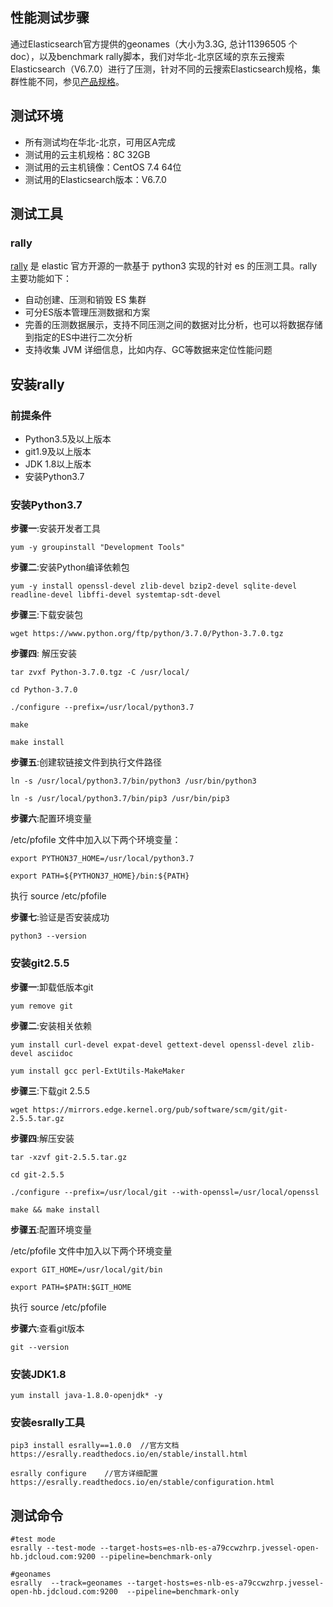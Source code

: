 ## 性能测试步骤
通过Elasticsearch官方提供的geonames（大小为3.3G, 总计11396505 个doc），以及benchmark rally脚本，我们对华北-北京区域的京东云搜索Elasticsearch（V6.7.0）进行了压测，针对不同的云搜索Elasticsearch规格，集群性能不同，参见[产品规格](https://docs.jdcloud.com/cn/jcs-for-elasticsearch/specifications)。


## 测试环境
- 所有测试均在华北-北京，可用区A完成
- 测试用的云主机规格：8C 32GB
- 测试用的云主机镜像：CentOS 7.4 64位
- 测试用的Elasticsearch版本：V6.7.0

## 测试工具
### rally
[rally](https://github.com/elastic/rally) 是 elastic 官方开源的一款基于 python3 实现的针对 es 的压测工具。rally主要功能如下：</br>
- 自动创建、压测和销毁 ES 集群</br>
- 可分ES版本管理压测数据和方案</br>
- 完善的压测数据展示，支持不同压测之间的数据对比分析，也可以将数据存储到指定的ES中进行二次分析</br>
- 支持收集 JVM 详细信息，比如内存、GC等数据来定位性能问题</br>

## 安装rally

### 前提条件
- Python3.5及以上版本
- git1.9及以上版本
- JDK 1.8以上版本
- 安装Python3.7

### 安装Python3.7

**步骤一**:安装开发者工具

```
yum -y groupinstall "Development Tools"
```

**步骤二**:安装Python编译依赖包

```
yum -y install openssl-devel zlib-devel bzip2-devel sqlite-devel readline-devel libffi-devel systemtap-sdt-devel
```

**步骤三**:下载安装包

```
wget https://www.python.org/ftp/python/3.7.0/Python-3.7.0.tgz
```

**步骤四**: 解压安装

```
tar zvxf Python-3.7.0.tgz -C /usr/local/

cd Python-3.7.0

./configure --prefix=/usr/local/python3.7

make

make install
```

**步骤五**:创建软链接文件到执行文件路径

```
ln -s /usr/local/python3.7/bin/python3 /usr/bin/python3

ln -s /usr/local/python3.7/bin/pip3 /usr/bin/pip3
```

**步骤六**:配置环境变量

/etc/pfofile 文件中加入以下两个环境变量：

```
export PYTHON37_HOME=/usr/local/python3.7

export PATH=${PYTHON37_HOME}/bin:${PATH}
```

执行 source /etc/pfofile

**步骤七**:验证是否安装成功

```
python3 --version
```


### 安装git2.5.5

**步骤一**:卸载低版本git

```
yum remove git
```

**步骤二**:安装相关依赖


```
yum install curl-devel expat-devel gettext-devel openssl-devel zlib-devel asciidoc

yum install gcc perl-ExtUtils-MakeMaker
```

**步骤三**:下载git 2.5.5

```
wget https://mirrors.edge.kernel.org/pub/software/scm/git/git-2.5.5.tar.gz
```

**步骤四**:解压安装

```
tar -xzvf git-2.5.5.tar.gz

cd git-2.5.5

./configure --prefix=/usr/local/git --with-openssl=/usr/local/openssl

make && make install
```

**步骤五**:配置环境变量

/etc/pfofile 文件中加入以下两个环境变量

```
export GIT_HOME=/usr/local/git/bin

export PATH=$PATH:$GIT_HOME
```

执行 source /etc/pfofile

**步骤六**:查看git版本

```
git --version
```


### 安装JDK1.8

```
yum install java-1.8.0-openjdk* -y
```



### 安装esrally工具

```
pip3 install esrally==1.0.0  //官方文档 https://esrally.readthedocs.io/en/stable/install.html

esrally configure    //官方详细配置 https://esrally.readthedocs.io/en/stable/configuration.html
```


## 测试命令

```
#test mode
esrally --test-mode --target-hosts=es-nlb-es-a79ccwzhrp.jvessel-open-hb.jdcloud.com:9200 --pipeline=benchmark-only
 
#geonames
esrally  --track=geonames --target-hosts=es-nlb-es-a79ccwzhrp.jvessel-open-hb.jdcloud.com:9200  --pipeline=benchmark-only
```
